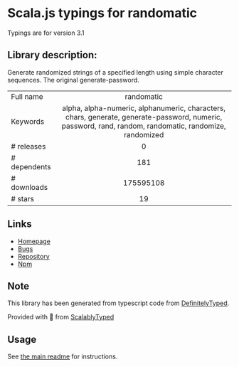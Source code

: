 
# Scala.js typings for randomatic

Typings are for version 3.1

## Library description:
Generate randomized strings of a specified length using simple character sequences. The original generate-password.

|                    |                 |
| ------------------ | :-------------: |
| Full name          | randomatic |
| Keywords           | alpha, alpha-numeric, alphanumeric, characters, chars, generate, generate-password, numeric, password, rand, random, randomatic, randomize, randomized |
| # releases         | 0 |
| # dependents       | 181 |
| # downloads        | 175595108 |
| # stars            | 19 |

## Links
- [Homepage](https://github.com/jonschlinkert/randomatic)
- [Bugs](https://github.com/jonschlinkert/randomatic/issues)
- [Repository](https://github.com/jonschlinkert/randomatic)
- [Npm](https://www.npmjs.com/package/randomatic)
    


## Note
This library has been generated from typescript code from [DefinitelyTyped](https://definitelytyped.org).

Provided with :purple_heart: from [ScalablyTyped](https://github.com/oyvindberg/ScalablyTyped)

## Usage
See [the main readme](../../readme.md) for instructions.



